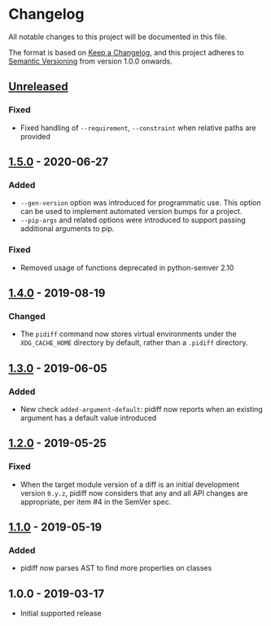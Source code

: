 # Changelog
All notable changes to this project will be documented in this file.

The format is based on [Keep a Changelog](https://keepachangelog.com/en/1.0.0/),
and this project adheres to [Semantic Versioning](https://semver.org/spec/v2.0.0.html)
from version 1.0.0 onwards.

## [Unreleased]

### Fixed

- Fixed handling of `--requirement`, `--constraint` when relative paths are
  provided

## [1.5.0] - 2020-06-27

### Added

- ``--gen-version`` option was introduced for programmatic use. This option can be
  used to implement automated version bumps for a project.
- ``--pip-args`` and related options were introduced to support passing
  additional arguments to pip.

### Fixed

- Removed usage of functions deprecated in python-semver 2.10

## [1.4.0] - 2019-08-19

### Changed

- The `pidiff` command now stores virtual environments under the
  `XDG_CACHE_HOME` directory by default, rather than a `.pidiff` directory.

## [1.3.0] - 2019-06-05

### Added

- New check `added-argument-default`: pidiff now reports when an existing argument
  has a default value introduced

## [1.2.0] - 2019-05-25

### Fixed

- When the target module version of a diff is an initial development version `0.y.z`,
  pidiff now considers that any and all API changes are appropriate, per item #4
  in the SemVer spec.

## [1.1.0] - 2019-05-19

### Added

- pidiff now parses AST to find more properties on classes

## 1.0.0 - 2019-03-17

- Initial supported release


[Unreleased]: https://github.com/rohanpm/pidiff/compare/v1.5.0..HEAD
[1.5.0]: https://github.com/rohanpm/pidiff/compare/v1.4.0..v1.5.0
[1.4.0]: https://github.com/rohanpm/pidiff/compare/v1.3.0..v1.4.0
[1.3.0]: https://github.com/rohanpm/pidiff/compare/v1.2.0..v1.3.0
[1.2.0]: https://github.com/rohanpm/pidiff/compare/v1.1.0..v1.2.0
[1.1.0]: https://github.com/rohanpm/pidiff/compare/v1.0.0..v1.1.0
